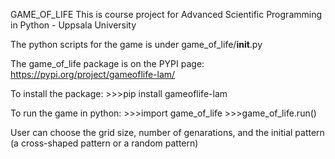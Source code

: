 GAME_OF_LIFE
This is course project for Advanced Scientific Programming in Python - Uppsala University

The python scripts for the game is under game_of_life/__init__.py

The game_of_life package is on the PYPI page: https://pypi.org/project/gameoflife-lam/

To install the package: >>>pip install gameoflife-lam

To run the game in python: 
          >>>import game_of_life
          >>>game_of_life.run()
          
User can choose the grid size, number of genarations, and the initial pattern (a cross-shaped pattern or a random pattern)
